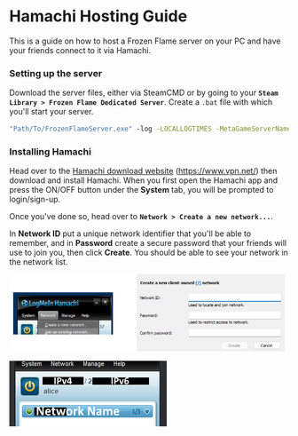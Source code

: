 # Hamachi Hosting Guide

This is a guide on how to host a Frozen Flame server on your PC and have your friends connect to it via Hamachi.

### Setting up the server

Download the server files, either via SteamCMD or by going to your **`Steam Library > Frozen Flame Dedicated Server`**. Create a `.bat` file with which you'll start your server.

```bat
"Path/To/FrozenFlameServer.exe" -log -LOCALLOGTIMES -MetaGameServerName="server_name" -ip="127.0.0.1" -Port=7777 -queryPort=25575 -RconPort=27015 -RconPassword="rcon_password"
```


### Installing Hamachi

Head over to the [Hamachi download website](https://www.vpn.net/) (https://www.vpn.net/) then download and install Hamachi. When you first open the Hamachi app and press the ON/OFF button under the **System** tab, you will be prompted to login/sign-up.

Once you've done so, head over to **`Network > Create a new network...`**.

In **Network ID** put a unique network identifier that you'll be able to remember, and in **Password** create a secure password that your friends will use to join you, then click **Create**. You should be able to see your network in the network list.

![](./hosting/hamachi_network.png)

![](./hosting/hamachi_networks.png)
